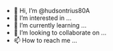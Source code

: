 - 👋 Hi, I’m @hudsontrius80A
- 👀 I’m interested in ...
- 🌱 I’m currently learning ...
- 💞️ I’m looking to collaborate on ...
- 📫 How to reach me ...

<!---
hudsontrius80A/hudsontrius80A is a ✨ special ✨ repository because its `README.md` (this file) appears on your GitHub profile.
You can click the Preview link to take a look at your changes.
--->
